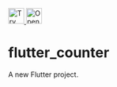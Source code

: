 <a href="https://idx.google.com/new?template=https://github.com/rodydavis/flutter_counter">
  <img height="32" alt="Try in IDX" src="https://cdn.idx.dev/btn/try_dark_32.svg">
</a>

<a href="https://idx.google.com/import?url=https://github.com/rodydavis/flutter_counter">
  <img height="32" alt="Open in IDX" src="https://cdn.idx.dev/btn/open_dark_32.svg">
</a>

# flutter_counter

A new Flutter project.

